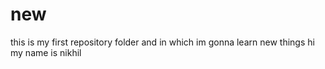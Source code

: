 # new
this is my first repository folder and in which im gonna learn new things 
hi my name is nikhil 
